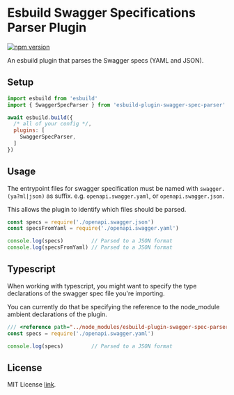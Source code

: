 # Esbuild Swagger Specifications Parser Plugin 

[![npm version](https://badge.fury.io/js/esbuild-plugin-swagger-spec-parser.svg)](https://www.npmjs.com/package/esbuild-plugin-swagger-spec-parser)


An esbuild plugin that parses the Swagger specs (YAML and JSON). 

## Setup

```js
import esbuild from 'esbuild'
import { SwaggerSpecParser } from 'esbuild-plugin-swagger-spec-parser'

await esbuild.build({
  /* all of your config */,
  plugins: [
    SwaggerSpecParser,
  ]
})
```

## Usage
The entrypoint files for swagger specification must be named with `swagger.(ya?ml|json)` as suffix. e.g. `openapi.swagger.yaml`, or `openapi.swagger.json`. 

This allows the plugin to identify which files should be parsed. 

```js
const specs = require('./openapi.swagger.json')
const specsFromYaml = require('./openapi.swagger.yaml')

console.log(specs)         // Parsed to a JSON format 
console.log(specsFromYaml) // Parsed to a JSON format 
```

## Typescript

When working with typescript, you might want to specify the type declarations of the swagger spec file you're importing. 

You can currently do that be specifying the reference to the node_module ambient declarations of the plugin. 

```js
/// <reference path="../node_modules/esbuild-plugin-swagger-spec-parser/dist/custom.d.ts" />
const specs = require('./openapi.swagger.yaml')

console.log(specs)         // Parsed to a JSON format 

```

## License 
MIT License [link](./LICENSE).
